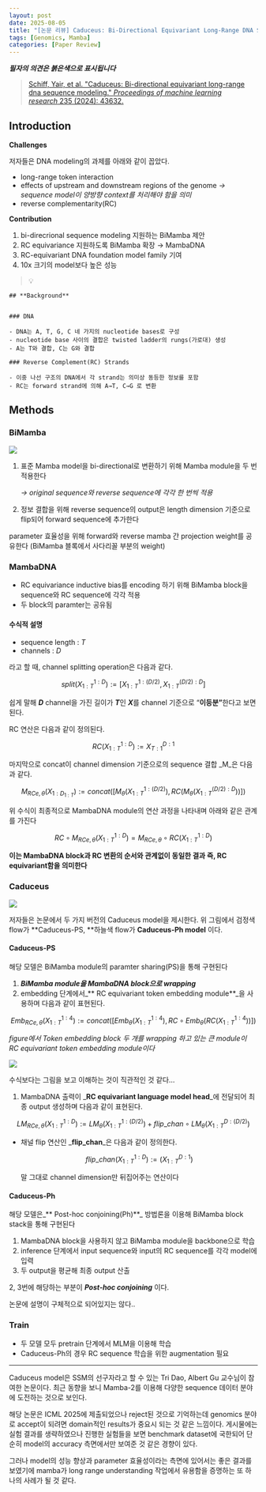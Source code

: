 ```yaml
---
layout: post
date: 2025-08-05
title: "[논문 리뷰] Caduceus: Bi-Directional Equivariant Long-Range DNA Sequence Modeling"
tags: [Genomics, Mamba]
categories: [Paper Review]
---
```


<span class="notion-red">_**필자의 의견은 붉은색으로 표시됩니다**_</span>


> [Schiff, Yair, et al. "Caduceus: Bi-directional equivariant long-range dna sequence modeling." ](https://pmc.ncbi.nlm.nih.gov/articles/PMC12189541/)[_Proceedings of machine learning research_](https://pmc.ncbi.nlm.nih.gov/articles/PMC12189541/)[ 235 (2024): 43632.](https://pmc.ncbi.nlm.nih.gov/articles/PMC12189541/)



## Introduction


**Challenges**


저자들은 DNA modeling의 과제를 아래와 같이 꼽았다.

- long-range token interaction
- effects of upstream and downstream regions of the genome 
_→ sequence model이 양방향 context를 처리해야 함을 의미_
- reverse complementarity(RC)

**Contribution**

1. bi-direcrional sequence modeling 지원하는 BiMamba 제안
1. RC equivariance 지원하도록 BiMamba 확장 → MambaDNA
1. RC-equivariant DNA foundation model family 기여
1. 10x 크기의 model보다 높은 성능

> 💡 


	## **Background**


	### DNA

	- DNA는 A, T, G, C 네 가지의 nucleotide bases로 구성
	- nucleotide base 사이의 결합은 twisted ladder의 rungs(가로대) 생성
	- A는 T와 결합, C는 G와 결합

	### Reverse Complement(RC) Strands

	- 이중 나선 구조의 DNA에서 각 strand는 의미상 동등한 정보를 포함
	- RC는 forward strand에 의해 A→T, C→G 로 변환


## Methods



### BiMamba


![](https://prod-files-secure.s3.us-west-2.amazonaws.com/542b861c-36a8-4051-84e5-8804b6728dba/2c247d59-7815-4980-99f0-8f0d21f445a7/image.png?X-Amz-Algorithm=AWS4-HMAC-SHA256&X-Amz-Content-Sha256=UNSIGNED-PAYLOAD&X-Amz-Credential=ASIAZI2LB466SDTIAKIO%2F20250905%2Fus-west-2%2Fs3%2Faws4_request&X-Amz-Date=20250905T140114Z&X-Amz-Expires=3600&X-Amz-Security-Token=IQoJb3JpZ2luX2VjEA0aCXVzLXdlc3QtMiJGMEQCIEIREo5n6mnBbGLbYfouCOHBmrexH1omsY7G5IZlcPVEAiAKJAvbtE2L5Nnrx95WtrBdpU5EmGcA%2B7GTsE3Q7r%2FPRir%2FAwh2EAAaDDYzNzQyMzE4MzgwNSIM3xiy8GoCQpWue4v9KtwDFx2rdqiX8TWV6%2BoxS6pa8C3VaHGV64c%2BiFU5tdJVsvv%2Fslfb12oRdf3ZEBkvT8amgqL0j6mqLN2sTXmvWyqzGRXjE7Us5YkflQLSBHbtInbDbmDUO%2BR4J%2BjvLAHbnFQsOJJwZBYf%2B4hF0RVybg5UDSy0sceJh7RskJ9LPtaxM%2BPUR0fyISTVDjjjpEHJFpbQEitK3eVRh3jKniQWf%2BejhRBrzfnEE%2F7rkZnIqStE7QrULscy7EMRf3YuTvXI%2BcSQbU%2BXbwLj2FB8nOp9MuGbQhDwAAaMsUCx%2F3ig0JisoAWZVJg2n6fytT%2Fa9XHBwCiLYw9op1MLogF8YG7suswBO9pZgzUbINmmJwwxsWxuxpzlip0FxCi9L0o%2FjjZPS8C0YSOFTnj14qjJ0zWxm%2Bp7S%2BMads7tSV1eId%2Ft5%2BIJqYRCrKVD69cMa7CJ3nwqqVdnq7wCjO9hfY1phnF9KjIJnRFcDGYeuEykfLdX24jSooxNj8pM91CNpb2Pn1FcSZGwRXaC05sqCK4Hgv6MmuatZH0yF7gXgu0liq2tjmBLqxPfVhVycv4h6JESVeLKP4fVpcLZ%2FFGE%2BsLtAXwFJde78tifPDspBql%2BjxcBYRT01SKtRo5Zz73Vh7S%2BzFYwo7brxQY6pgFLU%2FvwGQh7odJEZ%2BcHmjzuxsVmO2aGGVg0Mc5ruYcGphEMtKD45BsoI8g2Bxlk3OM7klyeCzwSPtCcVTB7fCEcdaCpgKdqPoKmqWn1w1Tmpcv%2FUFG53z4HxlVGICIj%2BjVg9s5ynL6L44m%2FPSwgNJoKKzESmrvmkZQDZJzpEonF7lKePpCCXgC90nwPMSN5LjHxqKGZbcKnUuiZbZHqno4q%2Foj51g3%2B&X-Amz-Signature=adc889c34bba63f01d44cdb0a334f950dd8e79dd448b48dae84b98b4a95b3b39&X-Amz-SignedHeaders=host&x-amz-checksum-mode=ENABLED&x-id=GetObject)

1. 표준 Mamba model을 bi-directional로 변환하기 위해 Mamba module을 두 번 적용한다

	_→ original sequence와 reverse sequence에 각각 한 번씩 적용_

1. 정보 결합을 위해 reverse sequence의 output은 length dimension 기준으로 flip되어 forward sequence에 추가한다

parameter 효율성을 위해 forward와 reverse mamba 간 projection weight를 공유한다 (BiMamba 블록에서 사다리꼴 부분의 weight)



### MambaDNA

- RC equivariance inductive bias를 encoding 하기 위해 BiMamba block을 sequence와 RC sequence에 각각 적용
- 두 block의 paramter는 공유됨


#### 수식적 설명

- sequence length : _T_
- channels : _D_

라고 할 때,  channel splitting operation은 다음과 같다.


$$
split(X^{1:D}_{1:T}):=[X^{1:(D/2)}_{1:T},X^{(D/2):D}_{1:T}]
$$


<span class="notion-red">쉽게 말해 </span><span class="notion-red">_**D**_</span><span class="notion-red"> channel을 가진 길이가 </span><span class="notion-red">_**T**_</span><span class="notion-red">인 </span><span class="notion-red">_**X**_</span><span class="notion-red">를 channel 기준으로 “</span><span class="notion-red">**이등분”**</span><span class="notion-red">한다고 보면 된다.</span>


RC 연산은 다음과 같이 정의된다.


$$
RC(X^{1:D}_{1:T}):=X^{D:1}_{T:1}
$$


마지막으로 concat이 channel dimension 기준으로의 sequence 결합 _M_은 다음과 같다.


$$
M_{RCe,\theta}(X_{1:D_{1:T}}):=concat([M_{\theta}(X^{1:(D/2)}_{1:T}),RC(M_{\theta}(X^{(D/2):D}_{1:T}))])
$$


위 수식이 최종적으로 MambaDNA module의 연산 과정을 나타내며 아래와 같은 관계를 가진다


$$
RC\circ M_{RCe,\theta}(X^{1:D}_{1:T}) = M_{RCe,\theta} \circ RC(X^{1:D}_{1:T})
$$


**이는 MambaDNA block과 RC 변환의 순서와 관계없이 동일한 결과 즉, RC equivariant함을 의미한다**



### Caduceus


![](https://prod-files-secure.s3.us-west-2.amazonaws.com/542b861c-36a8-4051-84e5-8804b6728dba/f94a60d7-8145-473b-aef9-7c68d3ec604a/image.png?X-Amz-Algorithm=AWS4-HMAC-SHA256&X-Amz-Content-Sha256=UNSIGNED-PAYLOAD&X-Amz-Credential=ASIAZI2LB466SDTIAKIO%2F20250905%2Fus-west-2%2Fs3%2Faws4_request&X-Amz-Date=20250905T140114Z&X-Amz-Expires=3600&X-Amz-Security-Token=IQoJb3JpZ2luX2VjEA0aCXVzLXdlc3QtMiJGMEQCIEIREo5n6mnBbGLbYfouCOHBmrexH1omsY7G5IZlcPVEAiAKJAvbtE2L5Nnrx95WtrBdpU5EmGcA%2B7GTsE3Q7r%2FPRir%2FAwh2EAAaDDYzNzQyMzE4MzgwNSIM3xiy8GoCQpWue4v9KtwDFx2rdqiX8TWV6%2BoxS6pa8C3VaHGV64c%2BiFU5tdJVsvv%2Fslfb12oRdf3ZEBkvT8amgqL0j6mqLN2sTXmvWyqzGRXjE7Us5YkflQLSBHbtInbDbmDUO%2BR4J%2BjvLAHbnFQsOJJwZBYf%2B4hF0RVybg5UDSy0sceJh7RskJ9LPtaxM%2BPUR0fyISTVDjjjpEHJFpbQEitK3eVRh3jKniQWf%2BejhRBrzfnEE%2F7rkZnIqStE7QrULscy7EMRf3YuTvXI%2BcSQbU%2BXbwLj2FB8nOp9MuGbQhDwAAaMsUCx%2F3ig0JisoAWZVJg2n6fytT%2Fa9XHBwCiLYw9op1MLogF8YG7suswBO9pZgzUbINmmJwwxsWxuxpzlip0FxCi9L0o%2FjjZPS8C0YSOFTnj14qjJ0zWxm%2Bp7S%2BMads7tSV1eId%2Ft5%2BIJqYRCrKVD69cMa7CJ3nwqqVdnq7wCjO9hfY1phnF9KjIJnRFcDGYeuEykfLdX24jSooxNj8pM91CNpb2Pn1FcSZGwRXaC05sqCK4Hgv6MmuatZH0yF7gXgu0liq2tjmBLqxPfVhVycv4h6JESVeLKP4fVpcLZ%2FFGE%2BsLtAXwFJde78tifPDspBql%2BjxcBYRT01SKtRo5Zz73Vh7S%2BzFYwo7brxQY6pgFLU%2FvwGQh7odJEZ%2BcHmjzuxsVmO2aGGVg0Mc5ruYcGphEMtKD45BsoI8g2Bxlk3OM7klyeCzwSPtCcVTB7fCEcdaCpgKdqPoKmqWn1w1Tmpcv%2FUFG53z4HxlVGICIj%2BjVg9s5ynL6L44m%2FPSwgNJoKKzESmrvmkZQDZJzpEonF7lKePpCCXgC90nwPMSN5LjHxqKGZbcKnUuiZbZHqno4q%2Foj51g3%2B&X-Amz-Signature=a5a514cf845841d90dae76bfb0c639861e9a2d978873614de513e76d695d66cb&X-Amz-SignedHeaders=host&x-amz-checksum-mode=ENABLED&x-id=GetObject)


저자들은 논문에서 두 가지 버전의 Caduceus model을 제시한다. 위 그림에서 검정색 flow가 **Caduceus-PS, **하늘색 flow가 **Caduceus-Ph model** 이다.



#### Caduceus-PS


해당 모델은 BiMamba module의 paramter sharing(PS)을 통해 구현된다

1. _**BiMamba module을 MambaDNA block으로 wrapping**_
1. embedding 단계에서_** RC equivariant token embedding module**_을 사용하며 다음과 같이 표현된다.

$$
Emb_{RCe,\theta}(X^{1:4}_{1:T}):=concat([Emb_{\theta}(X^{1:4}_{1:T}),RC \circ Emb_{\theta}(RC(X^{1:4}_{1:T}))])
$$


_figure에서 Token embedding block 두 개를 wrapping 하고 있는 큰 module이 RC equivariant token embedding module이다_


![](https://prod-files-secure.s3.us-west-2.amazonaws.com/542b861c-36a8-4051-84e5-8804b6728dba/b175e4da-71eb-4e91-8c23-a06dabe673c9/image.png?X-Amz-Algorithm=AWS4-HMAC-SHA256&X-Amz-Content-Sha256=UNSIGNED-PAYLOAD&X-Amz-Credential=ASIAZI2LB466SDTIAKIO%2F20250905%2Fus-west-2%2Fs3%2Faws4_request&X-Amz-Date=20250905T140114Z&X-Amz-Expires=3600&X-Amz-Security-Token=IQoJb3JpZ2luX2VjEA0aCXVzLXdlc3QtMiJGMEQCIEIREo5n6mnBbGLbYfouCOHBmrexH1omsY7G5IZlcPVEAiAKJAvbtE2L5Nnrx95WtrBdpU5EmGcA%2B7GTsE3Q7r%2FPRir%2FAwh2EAAaDDYzNzQyMzE4MzgwNSIM3xiy8GoCQpWue4v9KtwDFx2rdqiX8TWV6%2BoxS6pa8C3VaHGV64c%2BiFU5tdJVsvv%2Fslfb12oRdf3ZEBkvT8amgqL0j6mqLN2sTXmvWyqzGRXjE7Us5YkflQLSBHbtInbDbmDUO%2BR4J%2BjvLAHbnFQsOJJwZBYf%2B4hF0RVybg5UDSy0sceJh7RskJ9LPtaxM%2BPUR0fyISTVDjjjpEHJFpbQEitK3eVRh3jKniQWf%2BejhRBrzfnEE%2F7rkZnIqStE7QrULscy7EMRf3YuTvXI%2BcSQbU%2BXbwLj2FB8nOp9MuGbQhDwAAaMsUCx%2F3ig0JisoAWZVJg2n6fytT%2Fa9XHBwCiLYw9op1MLogF8YG7suswBO9pZgzUbINmmJwwxsWxuxpzlip0FxCi9L0o%2FjjZPS8C0YSOFTnj14qjJ0zWxm%2Bp7S%2BMads7tSV1eId%2Ft5%2BIJqYRCrKVD69cMa7CJ3nwqqVdnq7wCjO9hfY1phnF9KjIJnRFcDGYeuEykfLdX24jSooxNj8pM91CNpb2Pn1FcSZGwRXaC05sqCK4Hgv6MmuatZH0yF7gXgu0liq2tjmBLqxPfVhVycv4h6JESVeLKP4fVpcLZ%2FFGE%2BsLtAXwFJde78tifPDspBql%2BjxcBYRT01SKtRo5Zz73Vh7S%2BzFYwo7brxQY6pgFLU%2FvwGQh7odJEZ%2BcHmjzuxsVmO2aGGVg0Mc5ruYcGphEMtKD45BsoI8g2Bxlk3OM7klyeCzwSPtCcVTB7fCEcdaCpgKdqPoKmqWn1w1Tmpcv%2FUFG53z4HxlVGICIj%2BjVg9s5ynL6L44m%2FPSwgNJoKKzESmrvmkZQDZJzpEonF7lKePpCCXgC90nwPMSN5LjHxqKGZbcKnUuiZbZHqno4q%2Foj51g3%2B&X-Amz-Signature=75524fa636d96f1877d1b39868830f12029432740dd76d223e25c93909d4e4c0&X-Amz-SignedHeaders=host&x-amz-checksum-mode=ENABLED&x-id=GetObject)


<span class="notion-red">수식보다는 그림을 보고 이해하는 것이 직관적인 것 같다…</span>

1. MambaDNA 출력이 _**RC equivariant language model head**_에 전달되어 최종 output 생성하며 다음과 같이 표현된다.

$$
LM_{RCe,\theta}(X^{1:D}_{1:T}):= LM_{\theta}(X^{1:(D/2)}_{1:T})+flip\_chan\circ LM_{\theta}(X^{D:(D/2)}_{1:T})
$$

- 채널 flip 연산인 _**flip\_chan**_은 다음과 같이 정의한다.

	$$
	flip\_chan(X^{1:D}_{1:T}):=(X^{D:1}_{1:T})
	$$


	말 그대로 channel dimension만 뒤집어주는 연산이다



#### Caduceus-Ph


해당 모델은_** Post-hoc conjoining(Ph)**_ 방법론을 이용해 BiMamba block stack을 통해 구현된다

1. MambaDNA block을 사용하지 않고 BiMamba module을 backbone으로 학습
1. inference 단계에서 input sequence와 input의 RC sequence를 각각 model에 입력
1. 두 output을 평균해 최종 output 산출

2, 3번에 해당하는 부분이 _**Post-hoc conjoining**_ 이다.


<span class="notion-red">논문에 설명이 구체적으로 되어있지는 않다..</span>



### Train

- 두 모델 모두 pretrain 단계에서 MLM을 이용해 학습
- Caduceus-Ph의 경우 RC sequence 학습을 위한 augmentation 필요

---


<span class="notion-red">Caduceus model은 SSM의 선구자라고 할 수 있는 Tri Dao, Albert Gu 교수님이 참여한 논문이다. 최근 동향을 보니 Mamba-2를 이용해 다양한 sequence 데이터 분야에 도전하는 것으로 보인다.</span>


<span class="notion-red">해당 논문은 ICML 2025에 제출되었으나 reject된 것으로 기억하는데 genomics 분야로 accept이 되려면 domain적인 results가 중요시 되는 것 같은 느낌이다. 게시물에는 실험 결과를 생략하였으나 진행한 실험들을 보면 benchmark dataset에 국한되어 단순히 model의 accuracy 측면에서만 보여준 것 같은 경향이 있다.</span>


<span class="notion-red">그러나 model의 성능 향상과 parameter 효율성이라는 측면에 있어서는 좋은 결과를 보였기에 mamba가 long range understanding 작업에서 유용함을 증명하는 또 하나의 사례가 될 것 같다.</span>

